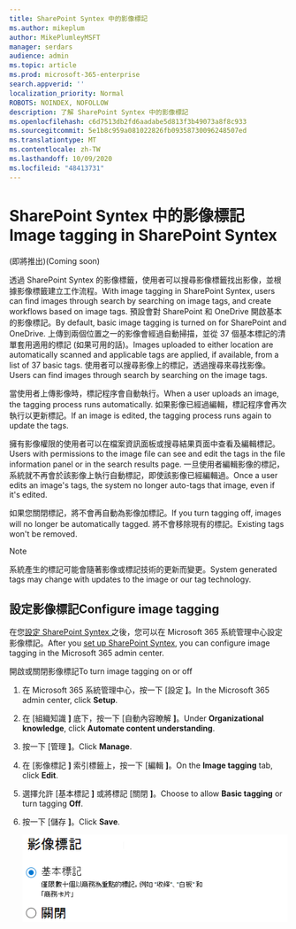 ```yaml
---
title: SharePoint Syntex 中的影像標記
ms.author: mikeplum
author: MikePlumleyMSFT
manager: serdars
audience: admin
ms.topic: article
ms.prod: microsoft-365-enterprise
search.appverid: ''
localization_priority: Normal
ROBOTS: NOINDEX, NOFOLLOW
description: 了解 SharePoint Syntex 中的影像標記
ms.openlocfilehash: c6d7513db2fd6aadabe5d813f3b49073a8f8c933
ms.sourcegitcommit: 5e1b8c959a081022826fb09358730096248507ed
ms.translationtype: MT
ms.contentlocale: zh-TW
ms.lasthandoff: 10/09/2020
ms.locfileid: "48413731"
---
```

# <a name="image-tagging-in-sharepoint-syntex"></a><span data-ttu-id="e0889-103">SharePoint Syntex 中的影像標記</span><span class="sxs-lookup"><span data-stu-id="e0889-103">Image tagging in SharePoint Syntex</span></span>

<span data-ttu-id="e0889-104">(即將推出)</span><span class="sxs-lookup"><span data-stu-id="e0889-104">(Coming soon)</span></span>

<span data-ttu-id="e0889-105">透過 SharePoint Syntex 的影像標籤，使用者可以搜尋影像標籤找出影像，並根據影像標籤建立工作流程。</span><span class="sxs-lookup"><span data-stu-id="e0889-105">With image tagging in SharePoint Syntex, users can find images through search by searching on image tags, and create workflows based on image tags.</span></span> <span data-ttu-id="e0889-106">預設會對 SharePoint 和 OneDrive 開啟基本的影像標記。</span><span class="sxs-lookup"><span data-stu-id="e0889-106">By default, basic image tagging is turned on for SharePoint and OneDrive.</span></span> <span data-ttu-id="e0889-107">上傳到兩個位置之一的影像會經過自動掃描，並從 37 個基本標記的清單套用適用的標記 (如果可用的話)。</span><span class="sxs-lookup"><span data-stu-id="e0889-107">Images uploaded to either location are automatically scanned and applicable tags are applied, if available, from a list of 37 basic tags.</span></span> <span data-ttu-id="e0889-108">使用者可以搜尋影像上的標記，透過搜尋來尋找影像。</span><span class="sxs-lookup"><span data-stu-id="e0889-108">Users can find images through search by searching on the image tags.</span></span>

<span data-ttu-id="e0889-109">當使用者上傳影像時，標記程序會自動執行。</span><span class="sxs-lookup"><span data-stu-id="e0889-109">When a user uploads an image, the  tagging process runs automatically.</span></span> <span data-ttu-id="e0889-110">如果影像已經過編輯，標記程序會再次執行以更新標記。</span><span class="sxs-lookup"><span data-stu-id="e0889-110">If an image is edited, the tagging process runs again to update the tags.</span></span>

<span data-ttu-id="e0889-111">擁有影像權限的使用者可以在檔案資訊面板或搜尋結果頁面中查看及編輯標記。</span><span class="sxs-lookup"><span data-stu-id="e0889-111">Users with permissions to the image file can see and edit the tags in the file information panel or in the search results page.</span></span> <span data-ttu-id="e0889-112">一旦使用者編輯影像的標記，系統就不再會於該影像上執行自動標記，即使該影像已經編輯過。</span><span class="sxs-lookup"><span data-stu-id="e0889-112">Once a user edits an image's tags, the system no longer auto-tags that image, even if it's edited.</span></span>

<span data-ttu-id="e0889-113">如果您關閉標記，將不會再自動為影像加標記。</span><span class="sxs-lookup"><span data-stu-id="e0889-113">If you turn tagging off, images will no longer be automatically tagged.</span></span> <span data-ttu-id="e0889-114">將不會移除現有的標記。</span><span class="sxs-lookup"><span data-stu-id="e0889-114">Existing tags won't be removed.</span></span>

> [!NOTE]
> <span data-ttu-id="e0889-115">系統產生的標記可能會隨著影像或標記技術的更新而變更。</span><span class="sxs-lookup"><span data-stu-id="e0889-115">System generated tags may change with updates to the image or our tag technology.</span></span>


## <a name="configure-image-tagging"></a><span data-ttu-id="e0889-116">設定影像標記</span><span class="sxs-lookup"><span data-stu-id="e0889-116">Configure image tagging</span></span>

<span data-ttu-id="e0889-117">在您[設定 SharePoint Syntex ](set-up-content-understanding.md)之後，您可以在 Microsoft 365 系統管理中心設定影像標記。</span><span class="sxs-lookup"><span data-stu-id="e0889-117">After you [set up SharePoint Syntex](set-up-content-understanding.md), you can configure image tagging in the Microsoft 365 admin center.</span></span>  

<span data-ttu-id="e0889-118">開啟或關閉影像標記</span><span class="sxs-lookup"><span data-stu-id="e0889-118">To turn image tagging on or off</span></span>

1. <span data-ttu-id="e0889-119">在 Microsoft 365 系統管理中心，按一下 [設定 **]**。</span><span class="sxs-lookup"><span data-stu-id="e0889-119">In the Microsoft 365 admin center, click **Setup**.</span></span>

2. <span data-ttu-id="e0889-120">在 [組織知識 **]** 底下，按一下 [自動內容瞭解 **]**。</span><span class="sxs-lookup"><span data-stu-id="e0889-120">Under **Organizational knowledge**, click **Automate content understanding**.</span></span>

3. <span data-ttu-id="e0889-121">按一下 [管理 **]**。</span><span class="sxs-lookup"><span data-stu-id="e0889-121">Click **Manage**.</span></span>

4. <span data-ttu-id="e0889-122">在 [影像標記 **]** 索引標籤上，按一下 [編輯 **]**。</span><span class="sxs-lookup"><span data-stu-id="e0889-122">On the **Image tagging** tab, click **Edit**.</span></span>

5. <span data-ttu-id="e0889-123">選擇允許 [基本標記 **]** 或將標記 [關閉 **]**。</span><span class="sxs-lookup"><span data-stu-id="e0889-123">Choose to allow **Basic tagging** or turn tagging **Off**.</span></span>

6. <span data-ttu-id="e0889-124">按一下 [儲存 **]**。</span><span class="sxs-lookup"><span data-stu-id="e0889-124">Click **Save**.</span></span>

    ![影像標記控制項的螢幕擷取畫面](../media/content-understanding/sharepoint-syntex-image-tagging-control.png)
